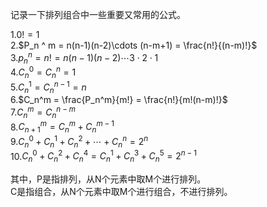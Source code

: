 记录一下排列组合中一些重要又常用的公式。  

1.$0! = 1$  
2.$P_n ^ m = n(n-1)(n-2)\cdots (n-m+1) = \frac{n!}{(n-m)!}$  
3.$p_n ^ n = n! = n(n-1)(n-2)\cdots 3\cdot 2 \cdot 1$  
4.$C_n^0 = C_n^n = 1$  
5.$C_n ^ 1 = C_n ^ {n-1} = n$  
6.$C_n^m = \frac{P_n^m}{m!} = \frac{n!}{m!(n-m)!}$  
7.$C_n^m = C_n^{n-m}$  
8.$C_{n+1} ^ m = C_n^m + C_n ^ {m-1}$  
9.$C_n^0 + C_n^1 + C_n^2 + \cdots + C_n^n = 2^n$  
10.$C_n^0 + C_n^2 + C_n^4 = C_n^1 + C_n^3 + C_n^5 = 2^{n-1}$  

其中，P是指排列，从N个元素中取M个进行排列。  
C是指组合，从N个元素中取M个进行组合，不进行排列。  
